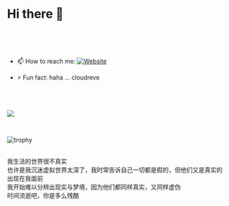 # Hi there 👋
<br>
<!-- 我分不清现实和梦境??? -->
<br>
<!-- ![JLOCq0th_7884b2ee58920254200b88dd76e6e69b](https://github.com/jerry-bit/jerry-bit/assets/52237728/7a58c923-601d-4f3d-b507-1b4807233237) -->


<br>

<!--
**jerry-bit/jerry-bit** is a ✨ _special_ ✨ repository because its `README.md` (this file) appears on your GitHub profile.

Here are some ideas to get you started:-->

<!--- 🔭 I’m currently working on designing a compressed garbage bin ...
- 🌱 I’m currently learning machine design ...
 - 👯 I’m looking to collaborate on ... 
- 🤔 I’m looking for help with mathematics ...
- 💬 Ask me about hackintosh ...-->
- 📫 How to reach me: <a href="https://a.iridescent-lrj.xyz/" target="_blank"><img alt="Website" src="https://img.shields.io/website?up_color=brightgreen&up_message=Jerry%20L.%27s%20Homepage&url=https://a.iridescent-lrj.xyz"></a>
<!-- - 😄 Pronouns:  -->
- ⚡ Fun fact: haha ... cloudreve

<br>

<!---
![](https://github-readme-stats.vercel.app/api/top-langs/?username=jerry-bit&theme=dark&layout=compact)
-->

<br>

![](https://github-readme-stats.vercel.app/api?username=jerry-bit&show_icons=true&theme=dark&count_private=true)

<br>

![trophy](https://github-profile-trophy.vercel.app/?username=jerry-bit&theme=onedark)




<!--![](https://github-readme-stats.vercel.app/api/top-langs/?username=jerry-bit&theme=dark&layout=compact)

![](https://github-readme-stats.vercel.app/api?username=jerry-bit&show_icons=true&theme=dark&count_private=true)
-->

<br>
我生活的世界很不真实
<br>
也许是我沉迷虚拟世界太深了，我时常告诉自己一切都是假的，但他们又是真实的出现在我面前
<br>
我开始难以分辨出现实与梦境，因为他们都同样真实，又同样虚伪
<br>
时间流逝吧，你是多么残酷
<!-- Recordings:
<br>
20230129早上 我疯了 像换了一个人似的 😨
<br>
20230804傍晚 我疯了 😭 -->
<br>
